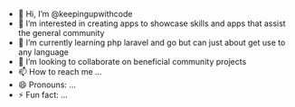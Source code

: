 - 👋 Hi, I’m @keepingupwithcode
- 👀 I’m interested in creating apps to showcase skills and apps that assist the general community
- 🌱 I’m currently learning php laravel and go but can just about get use to any language
- 💞️ I’m looking to collaborate on beneficial community projects
- 📫 How to reach me ...
- 😄 Pronouns: ...
- ⚡ Fun fact: ...

<!---
keepingupwithcode/keepingupwithcode is a ✨ special ✨ repository because its `README.md` (this file) appears on your GitHub profile.
You can click the Preview link to take a look at your changes.
--->
